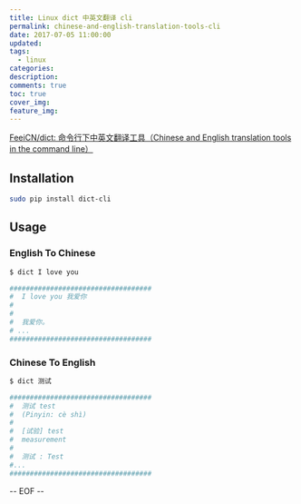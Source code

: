 ```yaml
---
title: Linux dict 中英文翻译 cli
permalink: chinese-and-english-translation-tools-cli
date: 2017-07-05 11:00:00
updated:
tags:
  - linux
categories:
description:
comments: true
toc: true
cover_img:
feature_img:
---
```


[FeeiCN/dict: 命令行下中英文翻译工具（Chinese and English translation tools in the command line）](https://github.com/FeeiCN/dict)

## Installation

```bash
sudo pip install dict-cli
```

<!-- more -->

## Usage

### English To Chinese

```bash
$ dict I love you

###################################
#  I love you 我爱你
#
#
#  我爱你。
# ...
###################################
```

### Chinese To English

```bash
$ dict 测试

###################################
#  测试 test
#  (Pinyin: cè shì)
#
#  [试验] test
#  measurement
#
#  测试 : Test
#...
###################################
```

-- EOF --

